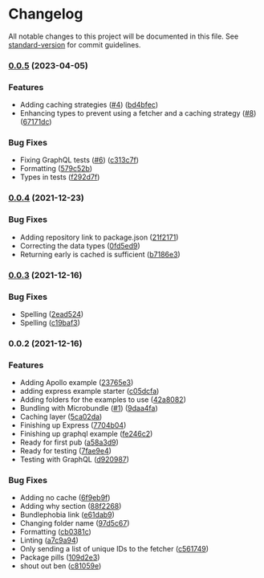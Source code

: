 # Changelog

All notable changes to this project will be documented in this file. See [standard-version](https://github.com/conventional-changelog/standard-version) for commit guidelines.

### [0.0.5](https://github.com/christopher-caldwell/dedupe-data-loader/compare/v0.0.4...v0.0.5) (2023-04-05)


### Features

* Adding caching strategies ([#4](https://github.com/christopher-caldwell/dedupe-data-loader/issues/4)) ([bd4bfec](https://github.com/christopher-caldwell/dedupe-data-loader/commit/bd4bfec822e33ed9334fc23f745338960b7926e6))
* Enhancing types to prevent using a fetcher and a caching strategy ([#8](https://github.com/christopher-caldwell/dedupe-data-loader/issues/8)) ([67171dc](https://github.com/christopher-caldwell/dedupe-data-loader/commit/67171dc19ad33f4bbdc30d01437a486b6db1f597))


### Bug Fixes

* Fixing GraphQL tests ([#6](https://github.com/christopher-caldwell/dedupe-data-loader/issues/6)) ([c313c7f](https://github.com/christopher-caldwell/dedupe-data-loader/commit/c313c7f543775d2b88b603eb0bdde4400896d3fa))
* Formatting ([579c52b](https://github.com/christopher-caldwell/dedupe-data-loader/commit/579c52b858ab030701bc8bb8c86ca2cb92f9df36))
* Types in tests ([f292d7f](https://github.com/christopher-caldwell/dedupe-data-loader/commit/f292d7f0b971171f9eff84248147020fc8ca1254))

### [0.0.4](https://github.com/christopher-caldwell/dedupe-data-loader/compare/v0.0.3...v0.0.4) (2021-12-23)


### Bug Fixes

* Adding repository link to package.json ([21f2171](https://github.com/christopher-caldwell/dedupe-data-loader/commit/21f2171ca602e8c3dfbf0d89b739fb1ee9c0669b))
* Correcting the data types ([0fd5ed9](https://github.com/christopher-caldwell/dedupe-data-loader/commit/0fd5ed90d8e7849b30c05f18877e818081814c7f))
* Returning early is cached is sufficient ([b7186e3](https://github.com/christopher-caldwell/dedupe-data-loader/commit/b7186e391b8dfb856b9cd59b8a1a386fa35e82b7))

### [0.0.3](https://github.com/christopher-caldwell/dedupe-data-loader/compare/v0.0.2...v0.0.3) (2021-12-16)


### Bug Fixes

* Spelling ([2ead524](https://github.com/christopher-caldwell/dedupe-data-loader/commit/2ead524966e0504e1da60e51c9d0d4bbce722260))
* Spelling ([c19baf3](https://github.com/christopher-caldwell/dedupe-data-loader/commit/c19baf300e91cf190f68a951e8dde7ce76da1be0))

### 0.0.2 (2021-12-16)


### Features

* Adding Apollo example ([23765e3](https://github.com/christopher-caldwell/dedupe-data-loader/commit/23765e3582996b4032c14fc23ff9092e4d5a5093))
* adding express example starter ([c05dcfa](https://github.com/christopher-caldwell/dedupe-data-loader/commit/c05dcfad25a20eace3b68f2dfdb9619ed3f02dad))
* Adding folders for the examples to use ([42a8082](https://github.com/christopher-caldwell/dedupe-data-loader/commit/42a8082c2ea93b072e8185262eba17db0f2ba14d))
* Bundling with Microbundle ([#1](https://github.com/christopher-caldwell/dedupe-data-loader/issues/1)) ([9daa4fa](https://github.com/christopher-caldwell/dedupe-data-loader/commit/9daa4fae60520a0036e1bc6cb06dc23d4ef8893c))
* Caching layer ([5ca02da](https://github.com/christopher-caldwell/dedupe-data-loader/commit/5ca02da54b623e61bd490cd987b3ba78e4a95881))
* Finishing up Express ([7704b04](https://github.com/christopher-caldwell/dedupe-data-loader/commit/7704b04b640679a541fc7804e54be59050fc5577))
* Finishing up graphql example ([fe246c2](https://github.com/christopher-caldwell/dedupe-data-loader/commit/fe246c20181b4d58789841dcdcca2cfb7f8e351d))
* Ready for first pub ([a58a3d9](https://github.com/christopher-caldwell/dedupe-data-loader/commit/a58a3d9e895cca33dec81d990049e42f292ddfb4))
* Ready for testing ([7fae9e4](https://github.com/christopher-caldwell/dedupe-data-loader/commit/7fae9e4ac2c8e00346e37e39c0696f9dc94f94b6))
* Testing with GraphQL ([d920987](https://github.com/christopher-caldwell/dedupe-data-loader/commit/d9209870669d24eddb6a6cae0e7ef67ed9162137))


### Bug Fixes

* Adding no cache ([6f9eb9f](https://github.com/christopher-caldwell/dedupe-data-loader/commit/6f9eb9f9bfef9be1399e57b04e080bf48d32147a))
* Adding why section ([88f2268](https://github.com/christopher-caldwell/dedupe-data-loader/commit/88f2268b7b269f0a62335d1cfb0cc909e544edda))
* Bundlephobia link ([e61dab9](https://github.com/christopher-caldwell/dedupe-data-loader/commit/e61dab929b4a610ed6a295421933df79b91ffe76))
* Changing folder name ([97d5c67](https://github.com/christopher-caldwell/dedupe-data-loader/commit/97d5c679e606ef7a899e4a7b543f08a39cdc1070))
* Formatting ([cb0381c](https://github.com/christopher-caldwell/dedupe-data-loader/commit/cb0381c6afe3d138ee09c83fc0fe8780ba9f3303))
* Linting ([a7c9a94](https://github.com/christopher-caldwell/dedupe-data-loader/commit/a7c9a94ac113bbb64f2d81818c82b3b5cf8bd70e))
* Only sending a list of unique IDs to  the fetcher ([c561749](https://github.com/christopher-caldwell/dedupe-data-loader/commit/c5617490d482a1fa1d69af7c37dcb8718f9b2dc7))
* Package pills ([109d2e3](https://github.com/christopher-caldwell/dedupe-data-loader/commit/109d2e37284fd66100020e9f4bf127715669baff))
* shout out ben ([c81059e](https://github.com/christopher-caldwell/dedupe-data-loader/commit/c81059e79b775b1194a0432fb89786ac5f8a57b5))
